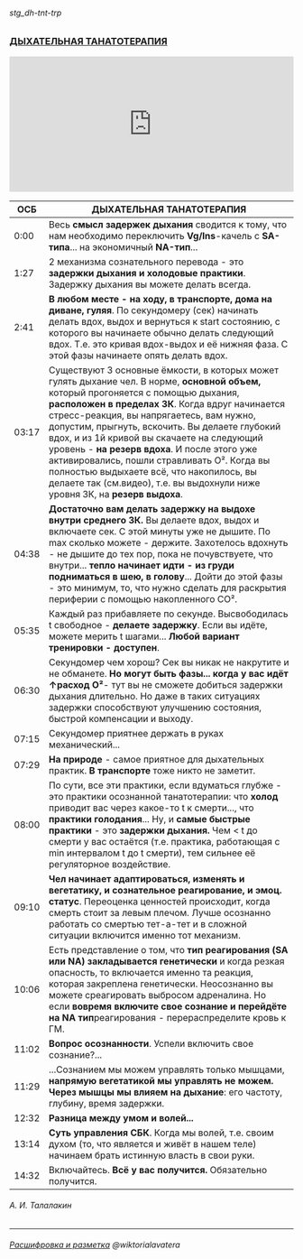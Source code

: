 ###### stg_dh-tnt-trp
### [ДЫХАТЕЛЬНАЯ ТАНАТОТЕРАПИЯ](https://youtu.be/xx_RWXVfaYc) 
<iframe width="100%" height="240" src="https://www.youtube.com/embed/xx_RWXVfaYc" title="YouTube video player" frameborder="0" allow="accelerometer; autoplay; clipboard-write; encrypted-media; gyroscope; picture-in-picture" allowfullscreen></iframe>

| ОСБ | ДЫХАТЕЛЬНАЯ ТАНАТОТЕРАПИЯ |
|-|-|
0:00 |Весь **смысл задержек дыхания** сводится к тому, что нам необходимо переключить **Vg/Ins**-качель с **SA-типа**... на экономичный **NA-тип**...
1:27 |2 механизма сознательного перевода - это **задержки дыхания и холодовые практики**. Задержку дыхания вы можете делать всегда. 
2:41 |**В любом месте - на ходу, в транспорте, дома на диване, гуляя**. По секундомеру (сек) начинать делать вдох, выдох и вернуться к start состоянию, с которого вы начинаете обычно делать следующий вдох. Т.е. это кривая вдох-выдох и её нижняя фаза. С этой фазы начинаете опять делать вдох. 
03:17 | Существуют 3 основные ёмкости, в которых может гулять дыхание чел. В норме, **основной объем,** который прогоняется с помощью дыхания, **расположен в пределах ЗК**. Когда вдруг начинается стресс-реакция, вы напрягаетесь, вам нужно, допустим, прыгнуть, вскочить. Вы делаете глубокий вдох, и из 1й кривой вы скачаете на следующий уровень - **на резерв вдоха**. И после этого уже активировались, пошли стравливать O². Когда вы полностью выдыхаете всё, что накопилось, вы делаете так (см.видео), т.е. вы выдохнули ниже уровня ЗК, на **резерв выдоха**. 
04:38 | **Достаточно вам делать задержку на выдохе внутри среднего ЗК.** Вы делаете вдох, выдох и включаете сек. С этой минуты уже не дышите. По max сколько можете - держите. Захотелось вдохнуть - не дышите до тех пор, пока не почувствуете, что внутри... **тепло начинает идти - из груди подниматься в шею, в голову**... Дойти до этой фазы - это минимум, то, что нужно сделать для раскрытия периферии с помощью накопленного CO². 
05:35 |Каждый раз прибавляете по секунде. Высвободилась t свободное - **делаете задержку**. Если вы идёте, можете мерить t шагами...  **Любой вариант тренировки - доступен**.
06:30 |Секундомер чем хорош? Сек вы никак не накрутите и не обманете. **Но могут быть фазы... когда у вас идёт ↑расход O²**- тут вы не сможете добиться задержки дыхания длительно. Но даже в таких ситуациях задержки способствуют улучшению состояния, быстрой компенсации и выходу. 
07:15 |Секундомер приятнее держать в руках механический... 
07:29 |**На природе** - самое приятное для дыхательных практик. **В транспорте** тоже никто не заметит. 
08:00 |По сути, все эти практики, если вдуматься глубже - это практики осознанной танатотерапии: что **холод** приводит вас через какое-то t к смерти..., что **практики голодания**... Ну, и **самые быстрые практики** - это **задержки дыхания.** Чем < t до смерти у вас остаётся (т.е. практика, работающая с min интервалом t до t смерти), тем сильнее её регуляторное воздействие. 
09:10 | **Чел начинает адаптироваться, изменять и вегетатику, и сознательное реагирование, и эмоц. статус**. Переоценка ценностей происходит, когда смерть стоит за левым плечом. Лучше осознанно работать со смертью тет-а-тет и в сложной ситуации включится именно тот механизм. 
10:06 |Есть представление о том, что **тип реагирования (SA или NA) закладывается генетически** и когда резкая опасность, то включается именно та реакция, которая закреплена генетически.  Неосознанно вы можете среагировать выбросом адреналина. Но если **вовремя включите свое сознание и перейдёте на NA тип**реагирования - перераспределите кровь к ГМ. 
11:02 |**Вопрос осознанности**. Успели включить свое сознание?... 
11:29 |...Сознанием мы можем управлять только мышцами, **напрямую вегетатикой мы управлять не можем.** **Через мышцы** **мы влияем на дыхание**: его частоту, глубину, время задержки. 
12:32 |**Разница между умом и волей...** 
13:14 |**Суть управления СБК**. Когда мы волей, т.е. своим духом  (то, что является и живёт в нашем теле) начинаем брать истинную власть в свои руки. 
14:32 | Включайтесь. **Всё у вас получится.** Обязательно получится. 

###### А. И. Талалакин

***
###### [Расшифровка и разметка](https://t.me/osbmd/4430) @wiktorialavatera
